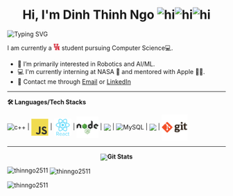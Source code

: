<h1 align="center"> Hi, I'm Dinh Thinh Ngo <img src="https://user-images.githubusercontent.com/1303154/88677602-1635ba80-d120-11ea-84d8-d263ba5fc3c0.gif" width="28px" alt="hi"><img src="https://user-images.githubusercontent.com/1303154/88677602-1635ba80-d120-11ea-84d8-d263ba5fc3c0.gif" width="28px" alt="hi"><img src="https://user-images.githubusercontent.com/1303154/88677602-1635ba80-d120-11ea-84d8-d263ba5fc3c0.gif" width="28px" alt="hi"></h1>

<img src="https://readme-typing-svg.demolab.com?font=Fira+Code&pause=1000&width=435&lines=Hi,+I'm+Dinh+Ngo;But+some+call+me+Thinh;I+love+cars+and+technology" alt="Typing SVG" /></h1>
<!-- Dynamic message svg generated from git.io as found above-->
 <p>I am currently a <img src="https://github.com/DescendingMisery/DescendingMisery/blob/main/img/uh_red.png" width="15" height="15"/> student pursuing Computer Science💻.</p>

<!-- TODO: Add last video link -->

- :seedling: I’m primarily interested in Robotics and AI/ML.
- 💻 I'm currently interning at NASA 🚀 and mentored with Apple 👨‍💻.
- 📧 Contact me through <a href="mailto:ngothinh2511@gmail.com">Email</a> or <a href="https://www.linkedin.com/in/ngothinh/">LinkedIn</a>
------
<p><strong>🛠&nbsp;Languages/Tech Stacks</strong></p>
<p><img src="https://raw.githubusercontent.com/coderjojo/coderjojo/master/img/cpp.png" alt="c++" align="center" width="40"/> | <img src="https://raw.githubusercontent.com/devicons/devicon/master/icons/javascript/javascript-original.svg" align="center" width="40"/>
 | <img src="https://raw.githubusercontent.com/devicons/devicon/master/icons/react/react-original-wordmark.svg" align="center" width="40"/> | <img src="https://raw.githubusercontent.com/devicons/devicon/master/icons/nodejs/nodejs-original-wordmark.svg" align="center" width="50"/> | <img src="https://www.vectorlogo.zone/logos/java/java-vertical.svg" align="center" width="40"/> 
 | <img src="https://www.vectorlogo.zone/logos/mysql/mysql-ar21.svg" alt="MySQL" align="center" width="70"/> 
 | <img src="https://www.vectorlogo.zone/logos/expressjs/expressjs-ar21.png" align="center" width="60"/> |
 <img src="https://github.com/devicons/devicon/blob/master/icons/git/git-original-wordmark.svg" align="center" width="60"/> </p>

<p>

 
</p>


<hr>
<p align="center"><img src="https://media.giphy.com/media/iY8CRBdQXODJSCERIr/giphy.gif" align="center" width="28"><strong>Git Stats</strong></p>

<section align="center">
 
  <!--<img align="center" src="https://github-readme-stats.vercel.app/api?username=HuyVoDN&theme=dark&show_icons=true" /> <br><br>
  <img align="center" src="https://github-readme-stats.vercel.app/api/top-langs/?username=HuyVoDN&theme=dark&layout=compact" width="380" />
  -->
</section>
<p><img align="left" src="https://github-readme-stats.vercel.app/api/top-langs?username=thinngo2511&show_icons=true&locale=en&layout=compact" alt="thinngo2511" /></p>

<p>&nbsp;<img align="center" src="https://github-readme-stats.vercel.app/api?username=thinngo2511&show_icons=true&locale=en" alt="thinngo2511" /></p>

<p><img align="center" src="https://github-readme-streak-stats.herokuapp.com/?user=thinngo2511&" alt="thinngo2511" /></p>
